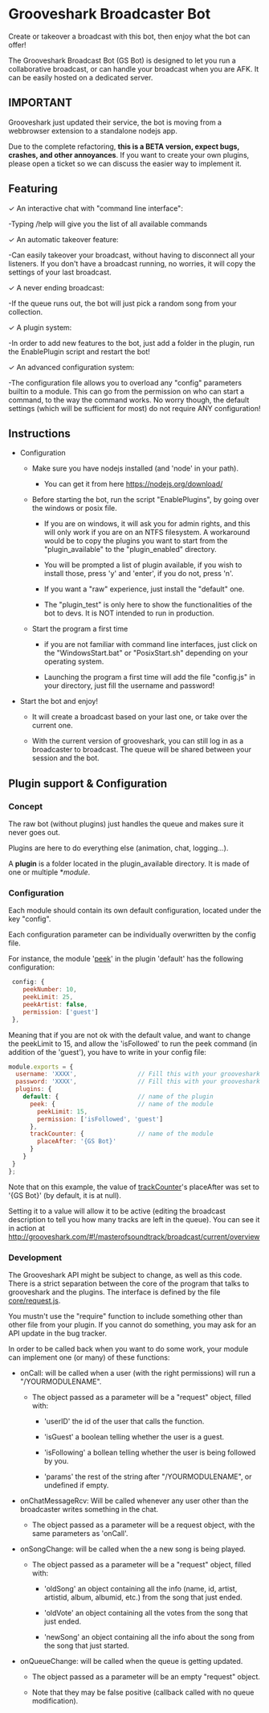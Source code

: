 Grooveshark Broadcaster Bot
===========================

Create or takeover a broadcast with this bot, then enjoy what the bot can offer!

The Grooveshark Broadcast Bot (GS Bot) is designed to let you run a collaborative broadcast, or can handle your broadcast when you are AFK. It can be easily hosted on a dedicated server.

IMPORTANT
---------

Grooveshark just updated their service, the bot is moving from a webbrowser extension to a standalone nodejs app.

Due to the complete refactoring, **this is a BETA version, expect bugs, crashes, and other annoyances**. If you want to create your own plugins, please open a ticket so we can discuss the easier way to implement it.

Featuring
---------

✓ An interactive chat with "command line interface":

 -Typing /help will give you the list of all available commands

✓ An automatic takeover feature:

 -Can easily takeover your broadcast, without having to disconnect all your listeners. If you don't have a broadcast running, no worries, it will copy the settings of your last broadcast.

✓ A never ending broadcast:

 -If the queue runs out, the bot will just pick a random song from your collection.

✓ A plugin system:

 -In order to add new features to the bot, just add a folder in the plugin, run the EnablePlugin script and restart the bot!

✓ An advanced configuration system:

 -The configuration file allows you to overload any "config" parameters builtin to a module. This can go from the permission on who can start a command, to the way the command works. No worry though, the default settings (which will be sufficient for most) do not require ANY configuration!

Instructions
------------

- Configuration

  - Make sure you have nodejs installed (and 'node' in your path).

    - You can get it from here https://nodejs.org/download/

  - Before starting the bot, run the script "EnablePlugins", by going over the windows or posix file.

    - If you are on windows, it will ask you for admin rights, and this will only work if you are on an NTFS filesystem. A workaround would be to copy the plugins you want to start from the "plugin_available" to the "plugin_enabled" directory.

    - You will be prompted a list of plugin available, if you wish to install those, press 'y' and 'enter', if you do not, press 'n'.

    - If you want a "raw" experience, just install the "default" one.

    - The "plugin_test" is only here to show the functionalities of the bot to devs. It is NOT intended to run in production.

  - Start the program a first time

    - if you are not familiar with command line interfaces, just click on the "WindowsStart.bat" or "PosixStart.sh" depending on your operating system.

    - Launching the program a first time will add the file "config.js" in your directory, just fill the username and password!

- Start the bot and enjoy!

  - It will create a broadcast based on your last one, or take over the current one.

  - With the current version of grooveshark, you can still log in as a broadcaster to broadcast. The queue will be shared between your session and the bot.

Plugin support & Configuration
------------------------------

### Concept

The raw bot (without plugins) just handles the queue and makes sure it never goes out.

Plugins are here to do everything else (animation, chat, logging...).

A **plugin** is a folder located in the plugin_available directory. It is made of one or multiple **module*.

### Configuration

Each module should contain its own default configuration, located under the key "config".

Each configuration parameter can be individually overwritten by the config file.

For instance, the module '[peek](plugin_available/default/peek.js)' in the plugin 'default' has the following configuration:
```javascript
 config: {
    peekNumber: 10,
    peekLimit: 25,
    peekArtist: false,
    permission: ['guest']
 },
```

Meaning that if you are not ok with the default value, and want to change the peekLimit to 15, and allow the 'isFollowed' to run the peek command (in addition of the 'guest'), you have to write in your config file:
```javascript
module.exports = {
  username: 'XXXX',                 // Fill this with your grooveshark email / username
  password: 'XXXX',                 // Fill this with your grooveshark password
  plugins: {
    default: {                      // name of the plugin
      peek: {                       // name of the module
        peekLimit: 15,
        permission: ['isFollowed', 'guest']
      },
      trackCounter: {               // name of the module
        placeAfter: '{GS Bot}'
      }
    }
 }
};

```

Note that on this example, the value of [trackCounter](plugin_available/default/trackCounter.js)'s placeAfter was set to '{GS Bot}' (by default, it is at null).

Setting it to a value will allow it to be active (editing the broadcast description to tell you how many tracks are left in the queue). You can see it in action at http://grooveshark.com/#!/masterofsoundtrack/broadcast/current/overview

### Development

The Grooveshark API might be subject to change, as well as this code. There is a strict separation between the core of the program that talks to grooveshark and the plugins. The interface is defined by the file [core/request.js](core/request.js).

You mustn't use the "require" function to include something other than other file from your plugin. If you cannot do something, you may ask for an API update in the bug tracker.

In order to be called back when you want to do some work, your module can implement one (or many) of these functions:

- onCall: will be called when a user (with the right permissions) will run a "/YOURMODULENAME".

  - The object passed as a parameter will be a "request" object, filled with:

    - 'userID' the id of the user that calls the function.

    - 'isGuest' a boolean telling whether the user is a guest.

    - 'isFollowing' a bollean telling whether the user is being followed by you.

    - 'params' the rest of the string after "/YOURMODULENAME", or undefined if empty.

- onChatMessageRcv: Will be called whenever any user other than the broadcaster writes something in the chat.

  - The object passed as a parameter will be a request object, with the same parameters as 'onCall'.

- onSongChange: will be called when the a new song is being played.

  - The object passed as a parameter will be a "request" object, filled with:

    - 'oldSong' an object containing all the info (name, id, artist, artistid, album, albumid, etc.) from the song that just ended.

    - 'oldVote' an object containing all the votes from the song that just ended.

    - 'newSong' an object containing all the info about the song from the song that just started.

- onQueueChange: will be called when the queue is getting updated.

  - The object passed as a parameter will be an empty "request" object.

  - Note that they may be false positive (callback called with no queue modification).
